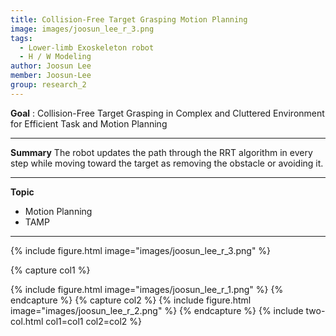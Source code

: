 ```yaml
---
title: Collision-Free Target Grasping Motion Planning
image: images/joosun_lee_r_3.png
tags:
  - Lower-limb Exoskeleton robot
  - H / W Modeling
author: Joosun Lee
member: Joosun-Lee
group: research_2
---
```

**Goal** : Collision-Free Target Grasping in Complex and Cluttered Environment for Efficient Task and Motion Planning

***

**Summary**
The robot updates the path through the RRT algorithm in every step while moving toward the target as removing the obstacle or avoiding it.   

***

**Topic**    
 * Motion Planning
 * TAMP



***


{%
  include figure.html
  image="images/joosun_lee_r_3.png"
%}


{% capture col1 %}

{%
  include figure.html
  image="images/joosun_lee_r_1.png"
%}
{% endcapture %}
{% capture col2 %}
{%
  include figure.html
  image="images/joosun_lee_r_2.png"
%}
{% endcapture %}
{% include two-col.html col1=col1 col2=col2 %}